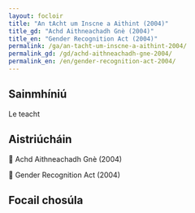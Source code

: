 ```yaml
---
layout: focloir
title: "An tAcht um Inscne a Aithint (2004)"
title_gd: "Achd Aithneachadh Gnè (2004)"
title_en: "Gender Recognition Act (2004)"
permalink: /ga/an-tacht-um-inscne-a-aithint-2004/
permalink_gd: /gd/achd-aithneachadh-gne-2004/
permalink_en: /en/gender-recognition-act-2004/
---
```


## Sainmhíniú

Le teacht

## Aistriúcháin

&#x1f3f4;&#xe0067;&#xe0062;&#xe0073;&#xe0063;&#xe0074;&#xe007f; Achd Aithneachadh Gnè (2004)

&#x1f3f4;&#xe0067;&#xe0062;&#xe0065;&#xe006e;&#xe0067;&#xe007f; Gender Recognition Act (2004)

## Focail chosúla